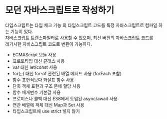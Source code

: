 # 모던 자바스크립트로 작성하기

타입스크립트는 타입 체크 기능 외 타입스크립트 코드를 특정 자바스크립트로 컴파일 하는 기능이 있다.
</br>
자바스크립트 트랜스파일러로 사용할 수 있으며, 최신 버전의 자바스크립트 코드를
</br>
레거시한 자바스크립트 코드로 변환이 가능하다.

- ECMAScript 모듈 사용
- 프로토타입 대신 클래스 사용
- var 대신 let/const 사용
- for(;;) 대신 for-of 관련된 배열 메서드 사용 (forEach 포함)
- 함수 표현식보다 화살표 함수 사용
- 단축 객체 표현과 구조 분해 할당 사용
- 함수 매개변수 기본값 사용
- 프로미스나 콜백 대신 ES8에서 도입된 async/await 사용
- 연관 배열에 객체 대신 Map과 Set 사용
- 타입스크립트에 use strict 넣지 않기
